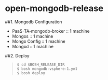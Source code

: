 # open-mongodb-release

##1. Mongodb Configuration
- PaaS-TA-mongodb-broker :: 1 machine
- Mongos :: 1 machine
- Mongo Config :: 1 machine
- Mongod :: 1 machine

##2. Deploy
>`$ cd $BOSH_RELEASE_DIR`<br>
>`$ bosh mongodb-vsphere-1.yml`<br>
>`$ bosh deploy`
